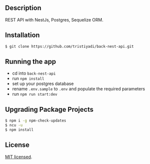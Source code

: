 ## Description

REST API with NestJs, Postgres, Sequelize ORM. 

## Installation

```bash
$ git clone https://github.com/tristiyadi/back-nest-api.git
```

## Running the app

- cd into `back-nest-api`
- run `npm install`
- set up your postgres database
- rename `.env.sample` to `.env` and populate the required parameters
- run `npm run start:dev`


## Upgrading Package Projects

```bash
$ npm i -g npm-check-updates
$ ncu -u
$ npm install
```

## License
[MIT licensed](LICENSE).

